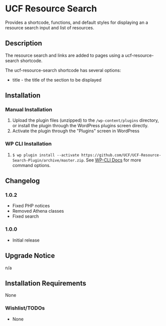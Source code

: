 # UCF Resource Search #

Provides a shortcode, functions, and default styles for displaying an a resource search input and list of resources.


## Description ##

The resource search and links are added to pages using a ucf-resource-search shortcode.

The ucf-resource-search shortcode has several options:
* title - the title of the section to be displayed


## Installation ##

### Manual Installation ###
1. Upload the plugin files (unzipped) to the `/wp-content/plugins` directory, or install the plugin through the WordPress plugins screen directly.
2. Activate the plugin through the "Plugins" screen in WordPress

### WP CLI Installation ###
1. `$ wp plugin install --activate https://github.com/UCF/UCF-Resource-Search-Plugin/archive/master.zip`.  See [WP-CLI Docs](http://wp-cli.org/commands/plugin/install/) for more command options.



## Changelog ##


### 1.0.2 ###
* Fixed PHP notices
* Removed Athena classes
* Fixed search

### 1.0.0 ###
* Initial release


## Upgrade Notice ##

n/a


## Installation Requirements ##

None


### Wishlist/TODOs ###
* None
